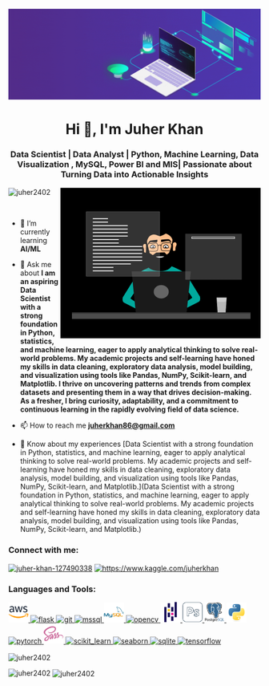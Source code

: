 ![logo](https://github.com/codewithkryptora/CodeWithKryptora/blob/main/header_gif.gif)

<h1 align="center">Hi 👋, I'm Juher Khan</h1>
<h3 align="center">Data Scientist | Data Analyst | Python, Machine Learning, Data Visualization , MySQL, Power BI and MIS| Passionate about Turning Data into Actionable Insights</h3>

<img align="right" alt="Kryptora" width="400" src="https://github.com/codewithkryptora/CodeWithKryptora/blob/main/programmer.gif">

<p align="left"> <img src="https://komarev.com/ghpvc/?username=juher2402&label=Profile%20views&color=0e75b6&style=flat" alt="juher2402" /> </p>

<p align="left"> <a href="https://twitter.com/" target="blank"><img src="https://img.shields.io/twitter/follow/?logo=twitter&style=for-the-badge" alt="" /></a> </p>

- 🌱 I’m currently learning **AI/ML**

- 💬 Ask me about **I am an aspiring Data Scientist with a strong foundation in Python, statistics, and machine learning, eager to apply analytical thinking to solve real-world problems. My academic projects and self-learning have honed my skills in data cleaning, exploratory data analysis, model building, and visualization using tools like Pandas, NumPy, Scikit-learn, and Matplotlib. I thrive on uncovering patterns and trends from complex datasets and presenting them in a way that drives decision-making. As a fresher, I bring curiosity, adaptability, and a commitment to continuous learning in the rapidly evolving field of data science.**

- 📫 How to reach me **juherkhan86@gmail.com**

- 📄 Know about my experiences [Data Scientist with a strong foundation in Python, statistics, and machine learning, eager to apply analytical thinking to solve real-world problems. My academic projects and self-learning have honed my skills in data cleaning, exploratory data analysis, model building, and visualization using tools like Pandas, NumPy, Scikit-learn, and Matplotlib.](Data Scientist with a strong foundation in Python, statistics, and machine learning, eager to apply analytical thinking to solve real-world problems. My academic projects and self-learning have honed my skills in data cleaning, exploratory data analysis, model building, and visualization using tools like Pandas, NumPy, Scikit-learn, and Matplotlib.)

<h3 align="left">Connect with me:</h3>
<p align="left">
<a href="https://linkedin.com/in/juher-khan-127490338" target="blank"><img align="center" src="https://raw.githubusercontent.com/rahuldkjain/github-profile-readme-generator/master/src/images/icons/Social/linked-in-alt.svg" alt="juher-khan-127490338" height="30" width="40" /></a>
<a href="https://kaggle.com/https://www.kaggle.com/juherkhan" target="blank"><img align="center" src="https://raw.githubusercontent.com/rahuldkjain/github-profile-readme-generator/master/src/images/icons/Social/kaggle.svg" alt="https://www.kaggle.com/juherkhan" height="30" width="40" /></a>
</p>

<h3 align="left">Languages and Tools:</h3>
<p align="left"> <a href="https://aws.amazon.com" target="_blank" rel="noreferrer"> <img src="https://raw.githubusercontent.com/devicons/devicon/master/icons/amazonwebservices/amazonwebservices-original-wordmark.svg" alt="aws" width="40" height="40"/> </a> <a href="https://flask.palletsprojects.com/" target="_blank" rel="noreferrer"> <img src="https://www.vectorlogo.zone/logos/pocoo_flask/pocoo_flask-icon.svg" alt="flask" width="40" height="40"/> </a> <a href="https://git-scm.com/" target="_blank" rel="noreferrer"> <img src="https://www.vectorlogo.zone/logos/git-scm/git-scm-icon.svg" alt="git" width="40" height="40"/> </a> <a href="https://www.microsoft.com/en-us/sql-server" target="_blank" rel="noreferrer"> <img src="https://www.svgrepo.com/show/303229/microsoft-sql-server-logo.svg" alt="mssql" width="40" height="40"/> </a> <a href="https://www.mysql.com/" target="_blank" rel="noreferrer"> <img src="https://raw.githubusercontent.com/devicons/devicon/master/icons/mysql/mysql-original-wordmark.svg" alt="mysql" width="40" height="40"/> </a> <a href="https://opencv.org/" target="_blank" rel="noreferrer"> <img src="https://www.vectorlogo.zone/logos/opencv/opencv-icon.svg" alt="opencv" width="40" height="40"/> </a> <a href="https://pandas.pydata.org/" target="_blank" rel="noreferrer"> <img src="https://raw.githubusercontent.com/devicons/devicon/2ae2a900d2f041da66e950e4d48052658d850630/icons/pandas/pandas-original.svg" alt="pandas" width="40" height="40"/> </a> <a href="https://www.photoshop.com/en" target="_blank" rel="noreferrer"> <img src="https://raw.githubusercontent.com/devicons/devicon/master/icons/photoshop/photoshop-line.svg" alt="photoshop" width="40" height="40"/> </a> <a href="https://www.postgresql.org" target="_blank" rel="noreferrer"> <img src="https://raw.githubusercontent.com/devicons/devicon/master/icons/postgresql/postgresql-original-wordmark.svg" alt="postgresql" width="40" height="40"/> </a> <a href="https://www.python.org" target="_blank" rel="noreferrer"> <img src="https://raw.githubusercontent.com/devicons/devicon/master/icons/python/python-original.svg" alt="python" width="40" height="40"/> </a> <a href="https://pytorch.org/" target="_blank" rel="noreferrer"> <img src="https://www.vectorlogo.zone/logos/pytorch/pytorch-icon.svg" alt="pytorch" width="40" height="40"/> </a> <a href="https://sass-lang.com" target="_blank" rel="noreferrer"> <img src="https://raw.githubusercontent.com/devicons/devicon/master/icons/sass/sass-original.svg" alt="sass" width="40" height="40"/> </a> <a href="https://scikit-learn.org/" target="_blank" rel="noreferrer"> <img src="https://upload.wikimedia.org/wikipedia/commons/0/05/Scikit_learn_logo_small.svg" alt="scikit_learn" width="40" height="40"/> </a> <a href="https://seaborn.pydata.org/" target="_blank" rel="noreferrer"> <img src="https://seaborn.pydata.org/_images/logo-mark-lightbg.svg" alt="seaborn" width="40" height="40"/> </a> <a href="https://www.sqlite.org/" target="_blank" rel="noreferrer"> <img src="https://www.vectorlogo.zone/logos/sqlite/sqlite-icon.svg" alt="sqlite" width="40" height="40"/> </a> <a href="https://www.tensorflow.org" target="_blank" rel="noreferrer"> <img src="https://www.vectorlogo.zone/logos/tensorflow/tensorflow-icon.svg" alt="tensorflow" width="40" height="40"/> </a> </p>

<p><img align="center" src="https://github-readme-streak-stats.herokuapp.com/?user=juher2402&" alt="juher2402" /></p>

<p><img align="left" src="https://github-readme-stats.vercel.app/api/top-langs?username=juher2402&show_icons=true&locale=en&layout=compact" alt="juher2402" /></p>

<p>&nbsp;<img align="center" src="https://github-readme-stats.vercel.app/api?username=juher2402&show_icons=true&locale=en" alt="juher2402" /></p>

